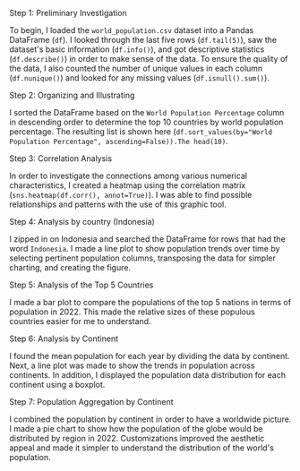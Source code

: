 Step 1: Preliminary Investigation

To begin, I loaded the `world_population.csv` dataset into a Pandas DataFrame (`df`). I looked through the last five rows (`df.tail(5)`), saw the dataset's basic information (`df.info()`), and got descriptive statistics (`df.describe()`) in order to make sense of the data. To ensure the quality of the data, I also counted the number of unique values in each column (`df.nunique()`) and looked for any missing values (`df.isnull().sum()`).

Step 2: Organizing and Illustrating

I sorted the DataFrame based on the `World Population Percentage` column in descending order to determine the top 10 countries by world population percentage. The resulting list is shown here (`df.sort_values(by="World Population Percentage", ascending=False)).The head(10)`.

Step 3: Correlation Analysis

In order to investigate the connections among various numerical characteristics, I created a heatmap using the correlation matrix (`sns.heatmap(df.corr(), annot=True)`). I was able to find possible relationships and patterns with the use of this graphic tool.

Step 4: Analysis by country (Indonesia)

I zipped in on Indonesia and searched the DataFrame for rows that had the word `Indonesia`. I made a line plot to show population trends over time by selecting pertinent population columns, transposing the data for simpler charting, and creating the figure.

Step 5: Analysis of the Top 5 Countries

I made a bar plot to compare the populations of the top 5 nations in terms of population in 2022. This made the relative sizes of these populous countries easier for me to understand.

Step 6: Analysis by Continent

I found the mean population for each year by dividing the data by continent. Next, a line plot was made to show the trends in population across continents. In addition, I displayed the population data distribution for each continent using a boxplot.

Step 7: Population Aggregation by Continent

I combined the population by continent in order to have a worldwide picture. I made a pie chart to show how the population of the globe would be distributed by region in 2022. Customizations improved the aesthetic appeal and made it simpler to understand the distribution of the world's population.



